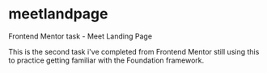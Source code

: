 # meetlandpage
Frontend Mentor task - Meet Landing Page

This is the second task i've completed from Frontend Mentor still using this to practice getting familiar with the Foundation framework. 
